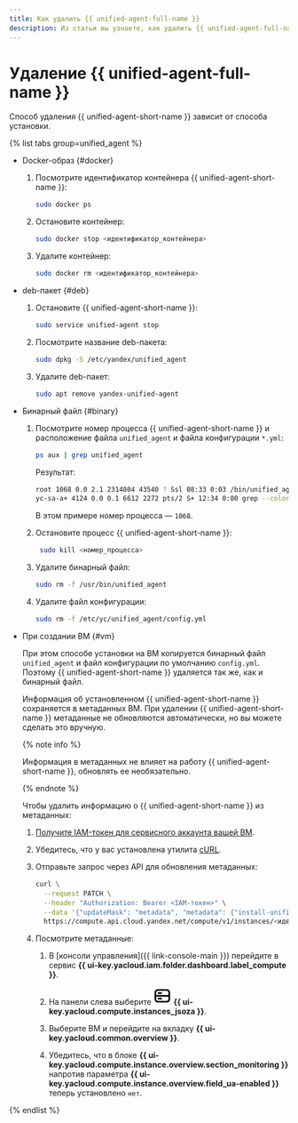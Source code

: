 ```yaml
---
title: Как удалить {{ unified-agent-full-name }}
description: Из статьи вы узнаете, как удалить {{ unified-agent-full-name }}.
---
```


# Удаление {{ unified-agent-full-name }}

Способ удаления {{ unified-agent-short-name }} зависит от способа установки.

{% list tabs group=unified_agent %}

- Docker-образ {#docker}

  1. Посмотрите идентификатор контейнера {{ unified-agent-short-name }}:
   
      ```bash
      sudo docker ps
      ```

   1. Остановите контейнер:
   
      ```bash
      sudo docker stop <идентификатор_контейнера>
      ```

   1. Удалите контейнер:
   
      ```bash
      sudo docker rm <идентификатор_контейнера>
      ```
  
- deb-пакет {#deb}

  1. Остановите {{ unified-agent-short-name }}:
   
      ```bash
      sudo service unified-agent stop
      ```

  1. Посмотрите название deb-пакета:

      ```bash
      sudo dpkg -S /etc/yandex/unified_agent
      ```
  
  1. Удалите deb-пакет:

      ```bash
      sudo apt remove yandex-unified-agent
      ```

- Бинарный файл {#binary}

  1. Посмотрите номер процесса {{ unified-agent-short-name }} и расположение файла `unified_agent` и файла конфигурации `*.yml`:
   
      ```bash
      ps aux | grep unified_agent
      ```

      Результат:

      ```bash
      root 1068 0.0 2.1 2314804 43540 ? Ssl 08:33 0:03 /bin/unified_agent --config /etc/yc/unified_agent/config.yml
      yc-sa-a+ 4124 0.0 0.1 6612 2272 pts/2 S+ 12:34 0:00 grep --color=auto unified_agent
      ```
      В этом примере номер процесса — `1068`.

  1. Остановите процесс {{ unified-agent-short-name }}:

     ```bash
      sudo kill <номер_процесса>
      ```
   
  1. Удалите бинарный файл:
    
      ```bash
      sudo rm -f /usr/bin/unified_agent
      ```

  1. Удалите файл конфигурации:

      ```bash
      sudo rm -f /etc/yc/unified_agent/config.yml
      ```

- При создании ВМ {#vm}

  При этом способе установки на ВМ копируется бинарный файл `unified_agent` и файл конфигурации по умолчанию `config.yml`. Поэтому {{ unified-agent-short-name }} удаляется так же, как и бинарный файл. 
 
  Информация об установленном {{ unified-agent-short-name }} сохраняется в метаданных ВМ. При удалении {{ unified-agent-short-name }} метаданные не обновляются автоматически, но вы можете сделать это вручную.

  {% note info %}

  Информация в метаданных не влияет на работу {{ unified-agent-short-name }}, обновлять ее необязательно.

  {% endnote %}

  Чтобы удалить информацию о {{ unified-agent-short-name }} из метаданных:

  1. [Получите IAM-токен для сервисного аккаунта вашей ВМ](../../../../iam/operations/iam-token/create-for-sa.md#via-cli).
   
  1. Убедитесь, что у вас установлена утилита [cURL](https://curl.haxx.se).
   
  1. Отправьте запрос через API для обновления метаданных:

      ```bash
      curl \
        --request PATCH \
        --header "Authorization: Bearer <IAM-токен>" \
        --data '{"updateMask": "metadata", "metadata": {"install-unified-agent": "0" },}' \
        https://compute.api.cloud.yandex.net/compute/v1/instances/<идентификатор_ВМ>
      ```

  1. Посмотрите метаданные:
   
     1. В [консоли управления]({{ link-console-main }}) перейдите в сервис **{{ ui-key.yacloud.iam.folder.dashboard.label_compute }}**.

     1. На панели слева выберите ![image](../../../../_assets/console-icons/server.svg) **{{ ui-key.yacloud.compute.instances_jsoza }}**.
   
     1. Выберите ВМ и перейдите на вкладку **{{ ui-key.yacloud.common.overview }}**.
  
     1. Убедитесь, что в блоке **{{ ui-key.yacloud.compute.instance.overview.section_monitoring }}** напротив параметра **{{ ui-key.yacloud.compute.instance.overview.field_ua-enabled }}** теперь установлено `нет`.
   

{% endlist %}
